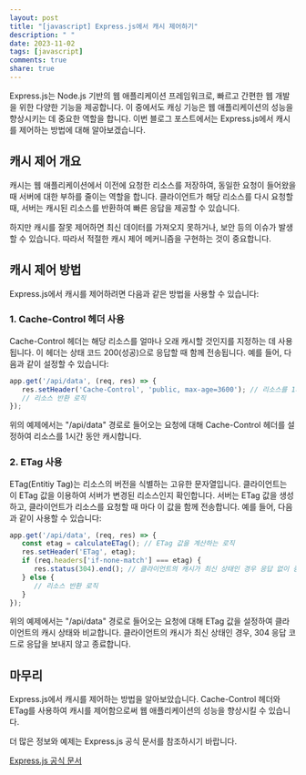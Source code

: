 ```yaml
---
layout: post
title: "[javascript] Express.js에서 캐시 제어하기"
description: " "
date: 2023-11-02
tags: [javascript]
comments: true
share: true
---
```


Express.js는 Node.js 기반의 웹 애플리케이션 프레임워크로, 빠르고 간편한 웹 개발을 위한 다양한 기능을 제공합니다. 이 중에서도 캐싱 기능은 웹 애플리케이션의 성능을 향상시키는 데 중요한 역할을 합니다. 이번 블로그 포스트에서는 Express.js에서 캐시를 제어하는 방법에 대해 알아보겠습니다.

## 캐시 제어 개요

캐시는 웹 애플리케이션에서 이전에 요청한 리소스를 저장하여, 동일한 요청이 들어왔을 때 서버에 대한 부하를 줄이는 역할을 합니다. 클라이언트가 해당 리소스를 다시 요청할 때, 서버는 캐시된 리소스를 반환하여 빠른 응답을 제공할 수 있습니다.

하지만 캐시를 잘못 제어하면 최신 데이터를 가져오지 못하거나, 보안 등의 이슈가 발생할 수 있습니다. 따라서 적절한 캐시 제어 메커니즘을 구현하는 것이 중요합니다.

## 캐시 제어 방법

Express.js에서 캐시를 제어하려면 다음과 같은 방법을 사용할 수 있습니다:

### 1. Cache-Control 헤더 사용

Cache-Control 헤더는 해당 리소스를 얼마나 오래 캐시할 것인지를 지정하는 데 사용됩니다. 이 헤더는 상태 코드 200(성공)으로 응답할 때 함께 전송됩니다. 예를 들어, 다음과 같이 설정할 수 있습니다:

```javascript
app.get('/api/data', (req, res) => {
   res.setHeader('Cache-Control', 'public, max-age=3600'); // 리소스를 1시간 동안 캐시
   // 리소스 반환 로직
});
```

위의 예제에서는 "/api/data" 경로로 들어오는 요청에 대해 Cache-Control 헤더를 설정하여 리소스를 1시간 동안 캐시합니다.

### 2. ETag 사용

ETag(Entitiy Tag)는 리소스의 버전을 식별하는 고유한 문자열입니다. 클라이언트는 이 ETag 값을 이용하여 서버가 변경된 리소스인지 확인합니다. 서버는 ETag 값을 생성하고, 클라이언트가 리소스를 요청할 때 마다 이 값을 함께 전송합니다. 예를 들어, 다음과 같이 사용할 수 있습니다:

```javascript
app.get('/api/data', (req, res) => {
   const etag = calculateETag(); // ETag 값을 계산하는 로직
   res.setHeader('ETag', etag);
   if (req.headers['if-none-match'] === etag) {
      res.status(304).end(); // 클라이언트의 캐시가 최신 상태인 경우 응답 없이 종료
   } else {
      // 리소스 반환 로직
   }
});
```

위의 예제에서는 "/api/data" 경로로 들어오는 요청에 대해 ETag 값을 설정하여 클라이언트의 캐시 상태와 비교합니다. 클라이언트의 캐시가 최신 상태인 경우, 304 응답 코드로 응답을 보내지 않고 종료합니다.

## 마무리

Express.js에서 캐시를 제어하는 방법을 알아보았습니다. Cache-Control 헤더와 ETag를 사용하여 캐시를 제어함으로써 웹 애플리케이션의 성능을 향상시킬 수 있습니다.

더 많은 정보와 예제는 Express.js 공식 문서를 참조하시기 바랍니다. 

[Express.js 공식 문서](https://expressjs.com/)